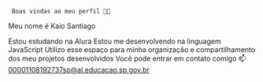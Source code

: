      Boas vindas ao meu perfil 💙💙
Meu nome é Kaio Santiago

Estou estudando na Alura
Estou me desenvolvendo na linguagem JavaScript
Utilizo esse espaço para minha organização e compartilhamento dos meu projetos desenvolvidos
Você pode entrar em contato comigo 📫
00001108192737sp@al.educacao.sp.gov.br
